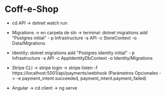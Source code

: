 # Coff-e-Shop


- cd API -> dotnet watch run 
- Migrations -> en carpeta de sln -> terminal: dotnet migrations add "Postgres initial" - p Infrastructure -s API -c StoreContext -o Data/Migrations
- Identity: dotnet migrations add "Postgres identity initial" - p Infrastructure -s API -c AppIdentityDbContext -o Identity/Migrations

- Stripe CLI -> stripe login -> stripe listen -f https://localhost:5001/api/payments/webhook
  (Parámetros Opcionales -> -e payment_intent.succeeded, payment_intent.payment_failed)
  
- Angular -> cd client -> ng serve
